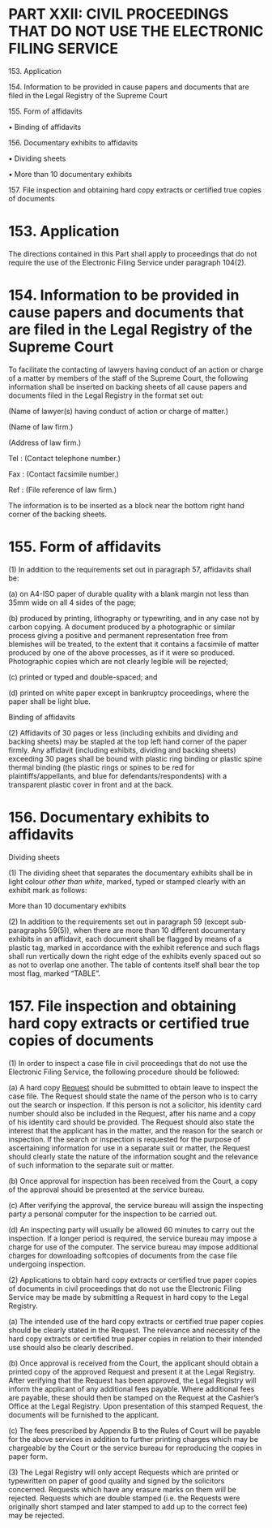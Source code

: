 # PART XXII: CIVIL PROCEEDINGS THAT DO NOT USE THE ELECTRONIC FILING SERVICE

153\. Application

154\. Information to be provided in cause papers and documents that are
filed in the Legal Registry of the Supreme Court

155\. Form of affidavits

• Binding of affidavits

156\. Documentary exhibits to affidavits

• Dividing sheets

• More than 10 documentary exhibits

157\. File inspection and obtaining hard copy extracts or certified true
copies of documents

# 153. Application

The directions contained in this Part shall apply to proceedings that do
not require the use of the Electronic Filing Service under paragraph
104(2).

# 154. Information to be provided in cause papers and documents that are filed in the Legal Registry of the Supreme Court

To facilitate the contacting of lawyers having conduct of an action or
charge of a matter by members of the staff of the Supreme Court, the
following information shall be inserted on backing sheets of all cause
papers and documents filed in the Legal Registry in the format set out:

(Name of lawyer(s) having conduct of action or charge of matter.)

(Name of law firm.)

(Address of law firm.)

Tel : (Contact telephone number.)

Fax : (Contact facsimile number.)

Ref : (File reference of law firm.)

The information is to be inserted as a block near the bottom right hand
corner of the backing sheets.

# 155. Form of affidavits

(1) In addition to the requirements set out in paragraph 57, affidavits
shall be:

(a) on A4-ISO paper of durable quality with a blank margin not less than
35mm wide on all 4 sides of the page;

(b) produced by printing, lithography or typewriting, and in any case
not by carbon copying. A document produced by a photographic or similar
process giving a positive and permanent representation free from
blemishes will be treated, to the extent that it contains a facsimile of
matter produced by one of the above processes, as if it were so
produced. Photographic copies which are not clearly legible will be
rejected;

(c) printed or typed and double-spaced; and

(d) printed on white paper except in bankruptcy proceedings, where the
paper shall be light blue.

Binding of affidavits

(2) Affidavits of 30 pages or less (including exhibits and dividing and
backing sheets) may be stapled at the top left hand corner of the paper
firmly. Any affidavit (including exhibits, dividing and backing sheets)
exceeding 30 pages shall be bound with plastic ring binding or plastic
spine thermal binding (the plastic rings or spines to be red for
plaintiffs/appellants, and blue for defendants/respondents) with a
transparent plastic cover in front and at the back.

# 156. Documentary exhibits to affidavits

Dividing sheets

(1) The dividing sheet that separates the documentary exhibits shall be
in light colour <span style="font-style: italic;">*other than
white*</span>, marked, typed or stamped clearly with an exhibit mark as
follows:

More than 10 documentary exhibits

(2) In addition to the requirements set out in paragraph 59 (except
sub-paragraphs 59(5)), when there are more than 10 different documentary
exhibits in an affidavit, each document shall be flagged by means of a
plastic tag, marked in accordance with the exhibit reference and such
flags shall run vertically down the right edge of the exhibits evenly
spaced out so as not to overlap one another. The table of contents
itself shall bear the top most flag, marked “TABLE”.

# 157\. File inspection and obtaining hard copy extracts or certified true copies of documents

(1) In order to inspect a case file in civil proceedings that do not use
the Electronic Filing Service, the following procedure should be
followed:

(a) A hard copy
[Request](javascript:TextPopup\(this\))<span id="POPUP132962134" class="expandtext" style="display: none;"> Formerly
known as “praecipe” </span>  should be submitted to obtain leave to
inspect the case file. The Request should state the name of the person
who is to carry out the search or inspection. If this person is not a
solicitor, his identity card number should also be included in the
Request, after his name and a copy of his identity card should be
provided. The Request should also state the interest that the applicant
has in the matter, and the reason for the search or inspection. If the
search or inspection is requested for the purpose of ascertaining
information for use in a separate suit or matter, the Request should
clearly state the nature of the information sought and the relevance of
such information to the separate suit or matter.

(b) Once approval for inspection has been received from the Court, a
copy of the approval should be presented at the service bureau.

(c) After verifying the approval, the service bureau will assign the
inspecting party a personal computer for the inspection to be carried
out.

(d) An inspecting party will usually be allowed 60 minutes to carry out
the inspection. If a longer period is required, the service bureau may
impose a charge for use of the computer. The service bureau may impose
additional charges for downloading softcopies of documents from the case
file undergoing inspection.

(2) Applications to obtain hard copy extracts or certified true paper
copies of documents in civil proceedings that do not use the Electronic
Filing Service may be made by submitting a Request in hard copy to the
Legal Registry.

(a) The intended use of the hard copy extracts or certified true paper
copies should be clearly stated in the Request. The relevance and
necessity of the hard copy extracts or certified true paper copies in
relation to their intended use should also be clearly described.

(b) Once approval is received from the Court, the applicant should
obtain a printed copy of the approved Request and present it at the
Legal Registry. After verifying that the Request has been approved, the
Legal Registry will inform the applicant of any additional fees payable.
Where additional fees are payable, these should then be stamped on the
Request at the Cashier’s Office at the Legal Registry. Upon presentation
of this stamped Request, the documents will be furnished to the
applicant.

(c) The fees prescribed by Appendix B to the Rules of Court will be
payable for the above services in addition to further printing charges
which may be chargeable by the Court or the service bureau for
reproducing the copies in paper form.

(3) The Legal Registry will only accept Requests which are printed or
typewritten on paper of good quality and signed by the solicitors
concerned. Requests which have any erasure marks on them will be
rejected. Requests which are double stamped (i.e. the Requests were
originally short stamped and later stamped to add up to the correct fee)
may be rejected.
